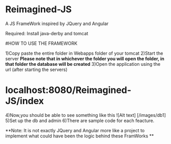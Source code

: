 # Reimagined-JS
A JS FrameWork inspired by JQuery and Angular
 
 
 Required:
 Install java-derby and tomcat
 
 

#HOW TO USE THE FRAMEWORK

1)Copy paste the entire folder in Webapps folder of your tomcat
2)Start the server 
**Please note that in whichever the folder you will  open the folder, in that folder the database will be created**
3)Open the application using the url (after starting the servers)
# localhost:8080/Reimagined-JS/index
4)Now,you should be able to see something like this
![Alt text] [/images/db1]
5)Set up the db and admin
6)There are sample code for each feacture.







**Note: It is not exactly JQuery and Angular more like a project to implement what could have been the logic behind these FramWorks
**
